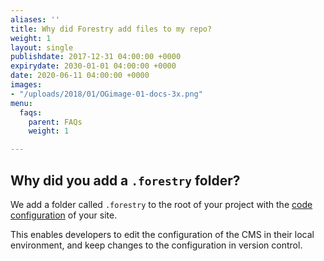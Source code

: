 ```yaml
---
aliases: ''
title: Why did Forestry add files to my repo?
weight: 1
layout: single
publishdate: 2017-12-31 04:00:00 +0000
expirydate: 2030-01-01 04:00:00 +0000
date: 2020-06-11 04:00:00 +0000
images:
- "/uploads/2018/01/OGimage-01-docs-3x.png"
menu:
  faqs:
    parent: FAQs
    weight: 1

---
```


## Why did you add a `.forestry` folder?
We add a folder called `.forestry` to the root of your project with the [code configuration](/docs/settings/config-files/) of your site.

This enables developers to edit the configuration of the CMS in their local environment, and keep changes to the configuration in version control.
